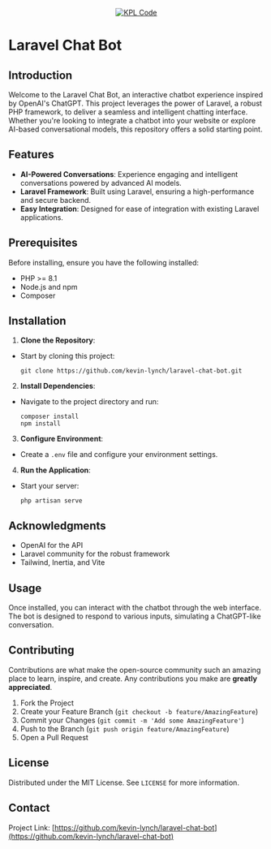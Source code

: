 <p align="center">
  <a href="https://www.kplcode.co.uk/"><img src="https://i.ibb.co/1KXRb7L/Screenshot-2023-11-15-at-14-19-47.png" alt="KPL Code" title="KPL Code" /></a>
</p>

# Laravel Chat Bot

## Introduction
Welcome to the Laravel Chat Bot, an interactive chatbot experience inspired by OpenAI's ChatGPT. This project leverages the power of Laravel, a robust PHP framework, to deliver a seamless and intelligent chatting interface. Whether you're looking to integrate a chatbot into your website or explore AI-based conversational models, this repository offers a solid starting point.

## Features
- **AI-Powered Conversations**: Experience engaging and intelligent conversations powered by advanced AI models.
- **Laravel Framework**: Built using Laravel, ensuring a high-performance and secure backend.
- **Easy Integration**: Designed for ease of integration with existing Laravel applications.

## Prerequisites
Before installing, ensure you have the following installed:
- PHP >= 8.1
- Node.js and npm
- Composer

## Installation
1. **Clone the Repository**:
- Start by cloning this project:
  ```
  git clone https://github.com/kevin-lynch/laravel-chat-bot.git
  ```
2. **Install Dependencies**:
- Navigate to the project directory and run:
  ```
  composer install
  npm install
  ```
3. **Configure Environment**:
- Create a `.env` file and configure your environment settings.

4. **Run the Application**:
- Start your server:
  ```
  php artisan serve
  ```

## Acknowledgments

- OpenAI for the API
- Laravel community for the robust framework
- Tailwind, Inertia, and Vite

## Usage
Once installed, you can interact with the chatbot through the web interface. The bot is designed to respond to various inputs, simulating a ChatGPT-like conversation.

## Contributing
Contributions are what make the open-source community such an amazing place to learn, inspire, and create. Any contributions you make are **greatly appreciated**.

1. Fork the Project
2. Create your Feature Branch (`git checkout -b feature/AmazingFeature`)
3. Commit your Changes (`git commit -m 'Add some AmazingFeature'`)
4. Push to the Branch (`git push origin feature/AmazingFeature`)
5. Open a Pull Request

## License
Distributed under the MIT License. See `LICENSE` for more information.

## Contact
Project Link: [https://github.com/kevin-lynch/laravel-chat-bot](https://github.com/kevin-lynch/laravel-chat-bot)
